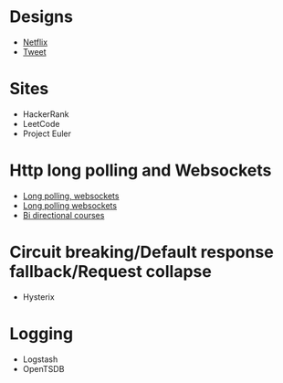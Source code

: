 # Designs

* [Netflix](https://www.youtube.com/watch?v=psQzyFfsUGU)
* [Tweet](https://www.youtube.com/watch?v=wYk0xPP_P_8)

# Sites
* HackerRank
* LeetCode
* Project Euler

# Http long polling and Websockets
* [Long polling, websockets](https://stackoverflow.com/questions/11077857/what-are-long-polling-websockets-server-sent-events-sse-and-comet)
* [Long polling websockets](https://stackoverflow.com/questions/12555043/my-understanding-of-http-polling-long-polling-http-streaming-and-websockets)
* [Bi directional courses](https://www.youtube.com/watch?v=RbQ9ZHzS6ag)

# Circuit breaking/Default response fallback/Request collapse
* Hysterix

# Logging
* Logstash
* OpenTSDB
